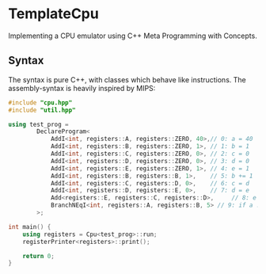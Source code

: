 # TemplateCpu
Implementing a CPU emulator using C++ Meta Programming with Concepts.

## Syntax
The syntax is pure C++, with classes which behave like instructions. 
The assembly-syntax is heavily inspired by MIPS:

```c++
#include "cpu.hpp"
#include "util.hpp"

using test_prog =
        DeclareProgram<
            AddI<int, registers::A, registers::ZERO, 40>,// 0: a = 40
            AddI<int, registers::B, registers::ZERO, 1>, // 1: b = 1
            AddI<int, registers::C, registers::ZERO, 0>, // 2: c = 0
            AddI<int, registers::D, registers::ZERO, 0>, // 3: d = 0
            AddI<int, registers::E, registers::ZERO, 1>, // 4: e = 1
            AddI<int, registers::B, registers::B, 1>,    // 5: b += 1
            AddI<int, registers::C, registers::D, 0>,    // 6: c = d
            AddI<int, registers::D, registers::E, 0>,    // 7: d = e
            Add<registers::E, registers::C, registers::D>,     // 8: e = c + d
            BranchNEqI<int, registers::A, registers::B, 5> // 9: if a != c -> jmp 5
        >;

int main() {
    using registers = Cpu<test_prog>::run;
    registerPrinter<registers>::print();

    return 0;
}
```
